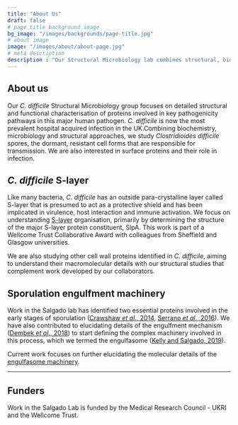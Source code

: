 ```yaml
---
title: "About Us"
draft: false
# page title background image
bg_image: "/images/backgrounds/page-title.jpg"
# about image
image: "/images/about/about-page.jpg"
# meta description
description : "Our Structural Microbiology lab combines structural, biochemical and biophysical studies with molecular microbiology to understand key proteins involved in _C. difficile_ pathogenecity."
---
```


## About us
Our *C. difficile* Structural Microbiology group focuses on detailed structural and functional characterisation of proteins involved in key pathogenicity pathways in this major human pathogen. *C. difficile* is now the most prevalent hospital acquired infection in the UK.Combining biochemistry, microbiology and structural approaches, we study *Clostridioides difficile* spores, the dormant, resistant cell forms that are responsible for transmission. We are also interested in surface proteins and their role in infection.

## *C. difficile* S-layer
Like many bacteria, *C. difficile* has an outside para-crystalline layer called S-layer that is presumed to act as a protective shield and has been implicated in virulence, host interaction and immune activation. 
We focus on understanding [S-layer](/research/s-layer) organisation, primarily by determining the structure of the major S-layer protein constituent, SlpA. This work is part of a Wellcome Trust Collaborative Award with colleagues from Sheffield and Glasgow universities.

We are also studying other cell wall proteins identified in *C. difficile*, aiming to understand their macromolecular details with our structural studies that complement work developed by our collaborators.

## Sporulation engulfment machinery
Work in the Salgado lab has identified two essential proteins involved in the early stages of sporulation ([Crawshaw *et al*., 2014](/publication/6), [Serrano *et al*., 2016](/publication/4)). We have also contributed to elucidating details of the engulfment mechanism ([Dembek *et al*., 2018](/publication/1)) to start defining the complex machinery involved in this process, which we termed the engulfasome ([Kelly and Salgado, 2019](/publication/2)). 

Current work focuses on further elucidating the molecular details of the [engulfasome machinery](/research/engulfasome).  

---

## Funders
Work in the Salgado Lab is funded by the Medical Research Council - UKRI and the Wellcome Trust.

